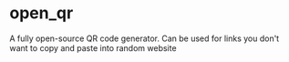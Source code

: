 # open_qr
A fully open-source QR code generator. Can be used for links you don't want to copy and paste into random website
